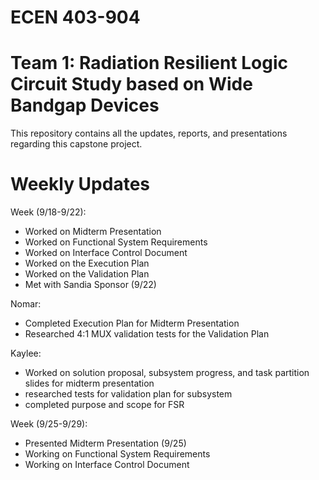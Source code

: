 # ECEN 403-904
# Team 1: Radiation Resilient Logic Circuit Study based on Wide Bandgap Devices

This repository contains all the updates, reports, and presentations regarding this capstone project.

# Weekly Updates
Week (9/18-9/22): 
- Worked on Midterm Presentation
- Worked on Functional System Requirements
- Worked on Interface Control Document
- Worked on the Execution Plan
- Worked on the Validation Plan
- Met with Sandia Sponsor (9/22)

Nomar:
- Completed Execution Plan for Midterm Presentation
- Researched 4:1 MUX validation tests for the Validation Plan

Kaylee:
- Worked on solution proposal, subsystem progress, and task partition slides for midterm presentation
- researched tests for validation plan for subsystem
- completed purpose and scope for FSR

Week (9/25-9/29):
- Presented Midterm Presentation (9/25)
- Working on Functional System Requirements
- Working on Interface Control Document
